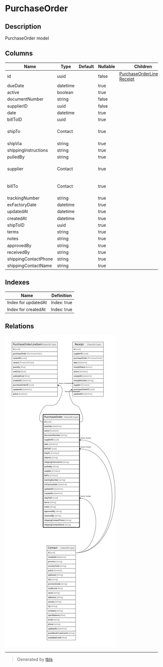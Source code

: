 # PurchaseOrder

## Description

PurchaseOrder model

## Columns

| Name | Type | Default | Nullable | Children | Parents | Comment |
| ---- | ---- | ------- | -------- | -------- | ------- | ------- |
| id | uuid |  | false | [PurchaseOrderLineItem](PurchaseOrderLineItem.md) [Receipt](Receipt.md) |  |  |
| dueDate | datetime |  | true |  |  | dueDate |
| active | boolean |  | true |  |  | active |
| documentNumber | string |  | false |  |  | documentNumber |
| supplierID | uuid |  | false |  | [Contact](Contact.md) | supplier ID |
| date | datetime |  | true |  |  | date |
| billToID | uuid |  | true |  | [Contact](Contact.md) | billTo ID |
| shipTo | Contact |  | true |  | [Contact](Contact.md) | Contact model. Contact and this model is n:1. |
| shipVia | string |  | true |  |  | shipVia |
| shippingInstructions | string |  | true |  |  | shippingInstructions |
| pulledBy | string |  | true |  |  | pulledBy |
| supplier | Contact |  | true |  | [Contact](Contact.md) | Contact model. Contact and this model is n:1. |
| billTo | Contact |  | true |  | [Contact](Contact.md) | Contact model. Contact and this model is n:1. |
| trackingNumber | string |  | true |  |  | trackingNumber |
| exFactoryDate | datetime |  | true |  |  | exFactoryDate |
| updatedAt | datetime |  | true |  |  | updatedAt |
| createdAt | datetime |  | true |  |  | createdAt |
| shipToID | uuid |  | true |  | [Contact](Contact.md) | shipTo ID |
| terms | string |  | true |  |  | terms |
| notes | string |  | true |  |  | notes |
| approvedBy | string |  | true |  |  | approvedBy |
| receivedBy | string |  | true |  |  | receivedBy |
| shippingContactPhone | string |  | true |  |  | shippingContactPhone |
| shippingContactName | string |  | true |  |  | shippingContactName |

## Indexes

| Name | Definition |
| ---- | ---------- |
| Index for updatedAt | Index: true |
| Index for createdAt | Index: true |

## Relations

![er](PurchaseOrder.svg)

---

> Generated by [tbls](https://github.com/k1LoW/tbls)
